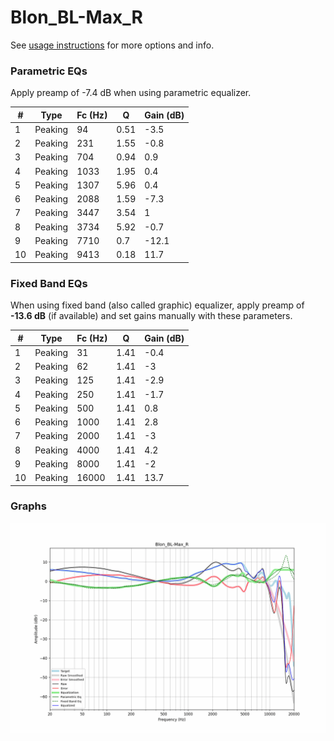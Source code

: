 # Blon_BL-Max_R
See [usage instructions](https://github.com/jaakkopasanen/AutoEq#usage) for more options and info.

### Parametric EQs
Apply preamp of -7.4 dB when using parametric equalizer.

|   # | Type    |   Fc (Hz) |    Q |   Gain (dB) |
|-----|---------|-----------|------|-------------|
|   1 | Peaking |        94 | 0.51 |        -3.5 |
|   2 | Peaking |       231 | 1.55 |        -0.8 |
|   3 | Peaking |       704 | 0.94 |         0.9 |
|   4 | Peaking |      1033 | 1.95 |         0.4 |
|   5 | Peaking |      1307 | 5.96 |         0.4 |
|   6 | Peaking |      2088 | 1.59 |        -7.3 |
|   7 | Peaking |      3447 | 3.54 |         1   |
|   8 | Peaking |      3734 | 5.92 |        -0.7 |
|   9 | Peaking |      7710 | 0.7  |       -12.1 |
|  10 | Peaking |      9413 | 0.18 |        11.7 |

### Fixed Band EQs
When using fixed band (also called graphic) equalizer, apply preamp of **-13.6 dB** (if available) and set gains manually with these parameters.

|   # | Type    |   Fc (Hz) |    Q |   Gain (dB) |
|-----|---------|-----------|------|-------------|
|   1 | Peaking |        31 | 1.41 |        -0.4 |
|   2 | Peaking |        62 | 1.41 |        -3   |
|   3 | Peaking |       125 | 1.41 |        -2.9 |
|   4 | Peaking |       250 | 1.41 |        -1.7 |
|   5 | Peaking |       500 | 1.41 |         0.8 |
|   6 | Peaking |      1000 | 1.41 |         2.8 |
|   7 | Peaking |      2000 | 1.41 |        -3   |
|   8 | Peaking |      4000 | 1.41 |         4.2 |
|   9 | Peaking |      8000 | 1.41 |        -2   |
|  10 | Peaking |     16000 | 1.41 |        13.7 |

### Graphs
![](./Blon_BL-Max_R.png)
